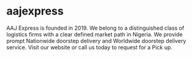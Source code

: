 # aajexpress
AAJ Express is founded in 2019. We belong to a distinguished class of logistics firms with a clear defined market path in Nigeria. We provide prompt Nationwide doorstep delivery and Worldwide doorstep delivery service. Visit our website or call us today to request for a Pick up.
